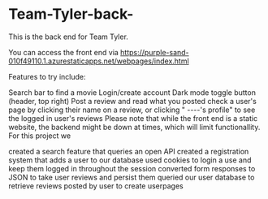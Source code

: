 # Team-Tyler-back-

This is the back end for Team Tyler.

You can access the front end via https://purple-sand-010f49110.1.azurestaticapps.net/webpages/index.html

Features to try include:

Search bar to find a movie
Login/create account
Dark mode toggle button (header, top right)
Post a review and read what you posted
check a user's page by clicking their name on a review, or clicking " ----'s profile" to see the logged in user's reviews Please note that while the front end is a static website, the backend might be down at times, which will limit functionallity.
For this project we

created a search feature that queries an open API
created a registration system that adds a user to our database
used cookies to login a use and keep them logged in throughout the session
converted form responses to JSON to take user reviews and persist them
queried our user database to retrieve reviews posted by user to create userpages
